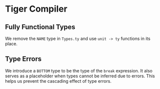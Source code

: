 # Tiger Compiler

## Fully Functional Types
We remove the `NAME` type in `Types.ty` and use `unit -> ty` functions in its place.

## Type Errors
We introduce a `BOTTOM` type to be the type of the `break` expression. It also serves as a placeholder when types cannot be inferred due to errors. This helps us prevent the cascading effect of type errors.
